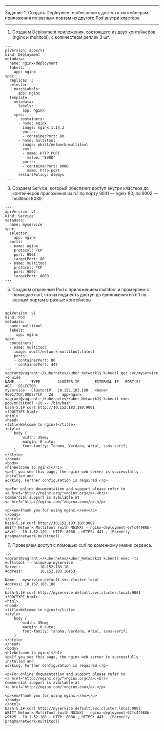 ***
Задание 1. Создать Deployment и обеспечить доступ к контейнерам приложения по разным портам из другого Pod внутри кластера
***
1. Создаем Deployment приложения, состоящего из двух контейнеров (nginx и multitool), с количеством реплик 3 шт.
```
---
piVersion: apps/v1
kind: Deployment
metadata:
  name: nginx-deployment
  labels:
    app: nginx
spec:
  replicas: 3
  selector:
    matchLabels:
      app: nginx
  template:
    metadata:
      labels:
        app: nginx
    spec:
       containers:
      - name: nginx
        image: nginx:1.14.2
        ports:
        - containerPort: 80
      - name: multitool
        image: wbitt/network-multitool
        env:
        - name: HTTP_PORT
          value: "8080"
        ports:
        - containerPort: 8080
          name: http-port
      restartPolicy: Always
---
```
3. Создаем Service, который обеспечит доступ внутри кластера до контейнеров приложения из п.1 по порту 9001 — nginx 80, по 9002 — multitool 8080.
```
---
apiVersion: v1
kind: Service
metadata:
  name: myservice
spec:
  selector:
    app: nginx
  ports:
  - name: nginx
    protocol: TCP
    port: 9001
    targetPort: 80
  - name: multitool
    protocol: TCP
    port: 9002
    targetPort: 8080
---
```
5. Создаем отдельный Pod с приложением multitool и промеряем с помощью curl, что из пода есть доступ до приложения из п.1 по разным портам в разные контейнеры.
```
---
apiVersion: v1
kind: Pod
metadata:
  name: multitool
  labels:
     app: nginx
spec:
  containers:
  - name: multitool
    image: wbitt/network-multitool:latest
    ports:
    - containerPort: 80
    - containerPort: 443
---
vagrant@vagrant:~/kubernetes/kuber_Network1$ kubectl get svc/myservice -o wide
NAME        TYPE        CLUSTER-IP       EXTERNAL-IP   PORT(S)             AGE   SELECTOR
myservice   ClusterIP   10.152.183.180   <none>        9001/TCP,9002/TCP   2d    app=nginx
vagrant@vagrant:~/kubernetes/kuber_Network1$ kubectl exec pod/multitool -it -- /bin/bash
bash-5.1# curl http://10.152.183.180:9001
<!DOCTYPE html>
<html>
<head>
<title>Welcome to nginx!</title>
<style>
    body {
        width: 35em;
        margin: 0 auto;
        font-family: Tahoma, Verdana, Arial, sans-serif;
    }
</style>
</head>
<body>
<h1>Welcome to nginx!</h1>
<p>If you see this page, the nginx web server is successfully installed and
working. Further configuration is required.</p>

<p>For online documentation and support please refer to
<a href="http://nginx.org/">nginx.org</a>.<br/>
Commercial support is available at
<a href="http://nginx.com/">nginx.com</a>.</p>

<p><em>Thank you for using nginx.</em></p>
</body>
</html>
bash-5.1# curl http://10.152.183.180:9002
WBITT Network MultiTool (with NGINX) - nginx-deployment-67fc44988b-w8vrl - 10.1.52.129 - HTTP: 8080 , HTTPS: 443 . (Formerly praqma/network-multitool)
```
7. Проверяем доступ с помощью curl по доменному имени сервиса.
```
---
vagrant@vagrant:~/kubernetes/kuber_Network1$ kubectl exec -ti multitool -- nslookup myservice
Server:         10.152.183.10
Address:        10.152.183.10#53

Name:   myservice.default.svc.cluster.local
Address: 10.152.183.180
---
bash-5.1# curl http://myservice.default.svc.cluster.local:9001
<!DOCTYPE html>
<html>
<head>
<title>Welcome to nginx!</title>
<style>
    body {
        width: 35em;
        margin: 0 auto;
        font-family: Tahoma, Verdana, Arial, sans-serif;
    }
</style>
</head>
<body>
<h1>Welcome to nginx!</h1>
<p>If you see this page, the nginx web server is successfully installed and
working. Further configuration is required.</p>

<p>For online documentation and support please refer to
<a href="http://nginx.org/">nginx.org</a>.<br/>
Commercial support is available at
<a href="http://nginx.com/">nginx.com</a>.</p>

<p><em>Thank you for using nginx.</em></p>
</body>
</html>
bash-5.1# curl http://myservice.default.svc.cluster.local:9002
WBITT Network MultiTool (with NGINX) - nginx-deployment-67fc44988b-w9f25 - 10.1.52.188 - HTTP: 8080 , HTTPS: 443 . (Formerly praqma/network-multitool) 
---
```
